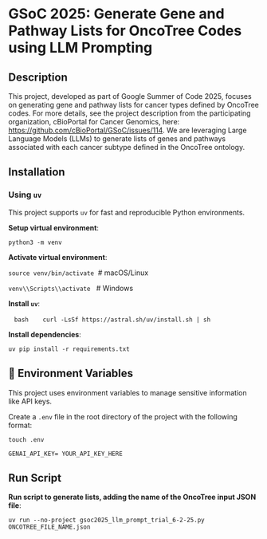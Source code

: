 
# GSoC 2025: Generate Gene and Pathway Lists for OncoTree Codes using LLM Prompting

## Description

This project, developed as part of Google Summer of Code 2025, focuses on generating gene and pathway lists for cancer types defined by OncoTree codes. For more details, see the project description from the participating organization, cBioPortal for Cancer Genomics, here: https://github.com/cBioPortal/GSoC/issues/114. We are leveraging Large Language Models (LLMs) to generate lists of genes and pathways associated with each cancer subtype defined in the OncoTree ontology.

## Installation

### Using `uv`

This project supports `uv` for fast and reproducible Python environments.

**Setup virtual environment**:

```python3 -m venv```

**Activate virtual environment**:

```source venv/bin/activate```  # macOS/Linux

```venv\\Scripts\\activate```   # Windows

**Install `uv`**:

   ```bash
   curl -LsSf https://astral.sh/uv/install.sh | sh
   ```

**Install dependencies**:

```uv pip install -r requirements.txt```


## 🔐 Environment Variables

This project uses environment variables to manage sensitive information like API keys.

Create a `.env` file in the root directory of the project with the following format:

```touch .env```

```GENAI_API_KEY= YOUR_API_KEY_HERE```

## Run Script

**Run script to generate lists, adding the name of the OncoTree input JSON file**:

```uv run --no-project gsoc2025_llm_prompt_trial_6-2-25.py ONCOTREE_FILE_NAME.json```
